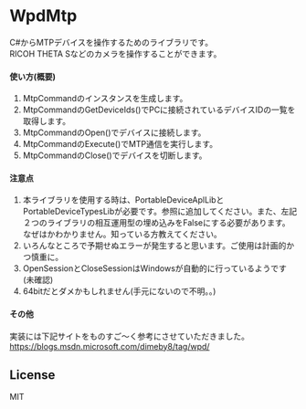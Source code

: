 # WpdMtp
C#からMTPデバイスを操作するためのライブラリです。  
RICOH THETA Sなどのカメラを操作することができます。  

#### 使い方(概要)
1. MtpCommandのインスタンスを生成します。  
2. MtpCommandのGetDeviceIds()でPCに接続されているデバイスIDの一覧を取得します。  
3. MtpCommandのOpen()でデバイスに接続します。  
4. MtpCommandのExecute()でMTP通信を実行します。  
5. MtpCommandのClose()でデバイスを切断します。  

#### 注意点
1. 本ライブラリを使用する時は、PortableDeviceAplLibとPortableDeviceTypesLibが必要です。参照に追加してください。また、左記２つのライブラリの相互運用型の埋め込みをFalseにする必要があります。なぜはかわかりません。知っている方教えてください。
2. いろんなところで予期せぬエラーが発生すると思います。ご使用は計画的かつ慎重に。  
2. OpenSessionとCloseSessionはWindowsが自動的に行っているようです(未確認)  
3. 64bitだとダメかもしれません(手元にないので不明。。)  

#### その他
実装には下記サイトをものすご～く参考にさせていただきました。  
https://blogs.msdn.microsoft.com/dimeby8/tag/wpd/

## License
MIT
